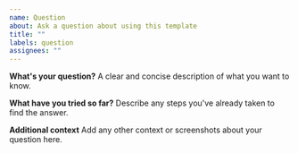 ```yaml
---
name: Question
about: Ask a question about using this template
title: ""
labels: question
assignees: ""
---
```


**What's your question?**
A clear and concise description of what you want to know.

**What have you tried so far?**
Describe any steps you've already taken to find the answer.

**Additional context**
Add any other context or screenshots about your question here.
